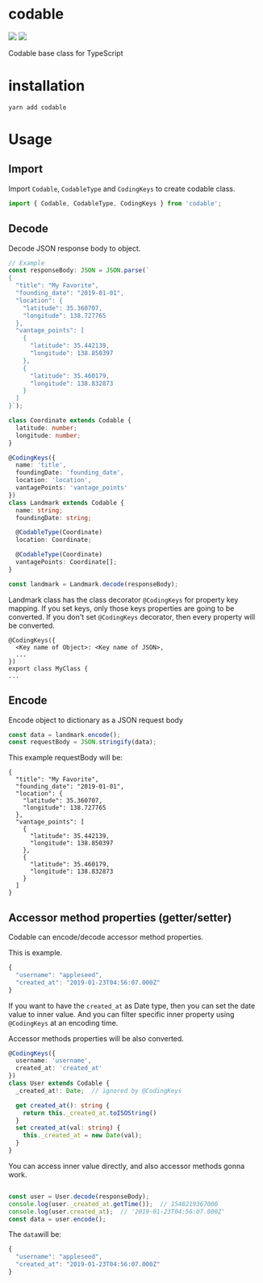 # codable
<a href="https://www.npmjs.com/package/codable"><img src="https://img.shields.io/npm/v/codable.svg" /></a>
<a href="https://www.npmjs.com/package/codable"><img src="https://img.shields.io/npm/dw/codable.svg" /></a>

Codable base class for TypeScript


# installation

```
yarn add codable
```

# Usage

## Import

Import ```Codable```, ```CodableType``` and ```CodingKeys``` to create codable class.

```typescript
import { Codable, CodableType, CodingKeys } from 'codable';
```

## Decode

Decode JSON response body to object.

```typescript
// Example
const responseBody: JSON = JSON.parse(`
{
  "title": "My Favorite",
  "founding_date": "2019-01-01",
  "location": {
    "latitude": 35.360707,
    "longitude": 138.727765
  },
  "vantage_points": [
    {
      "latitude": 35.442139,
      "longitude": 138.850397
    },
    {
      "latitude": 35.460179,
      "longitude": 138.832873
    }
  ]
}`);

class Coordinate extends Codable {
  latitude: number;
  longitude: number;
}

@CodingKeys({
  name: 'title',
  foundingDate: 'founding_date',
  location: 'location',
  vantagePoints: 'vantage_points'
})
class Landmark extends Codable {
  name: string;
  foundingDate: string;

  @CodableType(Coordinate)
  location: Coordinate;

  @CodableType(Coordinate)
  vantagePoints: Coordinate[];
}

const landmark = Landmark.decode(responseBody);
```

Landmark class has the class decorator ```@CodingKeys``` for property key mapping. If you set keys, only those keys properties are going to be converted. If you don't set ```@CodingKeys``` decorator, then every property will be converted.

```
@CodingKeys({
  <Key name of Object>: <Key name of JSON>,
  ...
})
export class MyClass {
...
```

## Encode
Encode object to dictionary as a JSON request body
```typescript
const data = landmark.encode();
const requestBody = JSON.stringify(data);
```

This example requestBody will be:
```
{
  "title": "My Favorite",
  "founding_date": "2019-01-01",
  "location": {
    "latitude": 35.360707,
    "longitude": 138.727765
  },
  "vantage_points": [
    {
      "latitude": 35.442139,
      "longitude": 138.850397
    },
    {
      "latitude": 35.460179,
      "longitude": 138.832873
    }
  ]
}
```

## Accessor method properties (getter/setter)

Codable can encode/decode accessor method properties. 

This is example. 

```javascript
{
  "username": "appleseed",
  "created_at": "2019-01-23T04:56:07.000Z"
}
```

If you want to have the ```created_at``` as Date type,
then you can set the date value to inner value. 
And you can filter specific inner property using ```@CodingKeys``` at an encoding time. 

Accessor methods properties will be also converted. 

```typescript
@CodingKeys({
  username: 'username',
  created_at: 'created_at'
})
class User extends Codable {
  _created_at!: Date;  // ignored by @CodingKeys

  get created_at(): string {
    return this._created_at.toISOString()
  }
  set created_at(val: string) {
    this._created_at = new Date(val);
  }
}
```

You can access inner value directly, and also accessor methods gonna work. 

```typescript

const user = User.decode(responseBody);
console.log(user._created_at.getTime());  // 1548219367000
console.log(user.created_at);  // '2019-01-23T04:56:07.000Z'
const data = user.encode();
```

The ```data```will be:

```javascript
{
  "username": "appleseed",
  "created_at": "2019-01-23T04:56:07.000Z"
}
```
